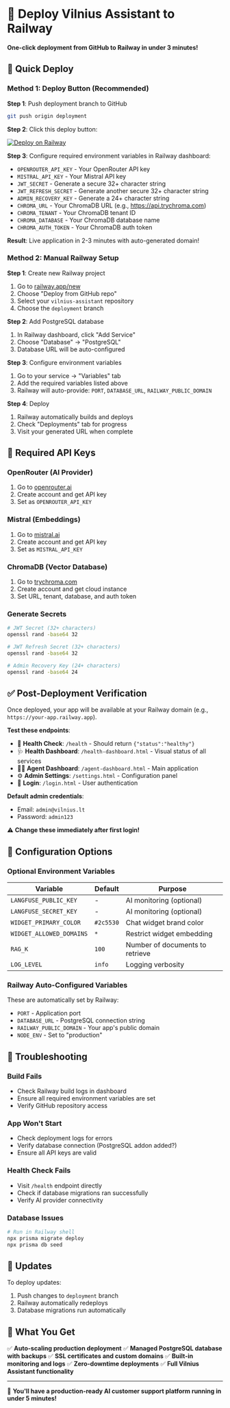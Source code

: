 # 🚂 Deploy Vilnius Assistant to Railway

**One-click deployment from GitHub to Railway in under 3 minutes!**

## 🚀 Quick Deploy

### Method 1: Deploy Button (Recommended)

**Step 1**: Push deployment branch to GitHub
```bash
git push origin deployment
```

**Step 2**: Click this deploy button:

[![Deploy on Railway](https://railway.app/button.svg)](https://railway.app/deploy?template=https://github.com/simonaszilinskas/lizdeika/tree/deployment)

**Step 3**: Configure required environment variables in Railway dashboard:
- `OPENROUTER_API_KEY` - Your OpenRouter API key
- `MISTRAL_API_KEY` - Your Mistral API key
- `JWT_SECRET` - Generate a secure 32+ character string
- `JWT_REFRESH_SECRET` - Generate another secure 32+ character string
- `ADMIN_RECOVERY_KEY` - Generate a 24+ character string
- `CHROMA_URL` - Your ChromaDB URL (e.g., https://api.trychroma.com)
- `CHROMA_TENANT` - Your ChromaDB tenant ID
- `CHROMA_DATABASE` - Your ChromaDB database name
- `CHROMA_AUTH_TOKEN` - Your ChromaDB auth token

**Result**: Live application in 2-3 minutes with auto-generated domain!

### Method 2: Manual Railway Setup

**Step 1**: Create new Railway project
1. Go to [railway.app/new](https://railway.app/new)
2. Choose "Deploy from GitHub repo"
3. Select your `vilnius-assistant` repository
4. Choose the `deployment` branch

**Step 2**: Add PostgreSQL database
1. In Railway dashboard, click "Add Service"
2. Choose "Database" → "PostgreSQL"
3. Database URL will be auto-configured

**Step 3**: Configure environment variables
1. Go to your service → "Variables" tab
2. Add the required variables listed above
3. Railway will auto-provide: `PORT`, `DATABASE_URL`, `RAILWAY_PUBLIC_DOMAIN`

**Step 4**: Deploy
1. Railway automatically builds and deploys
2. Check "Deployments" tab for progress
3. Visit your generated URL when complete

## 🔑 Required API Keys

### OpenRouter (AI Provider)
1. Go to [openrouter.ai](https://openrouter.ai)
2. Create account and get API key
3. Set as `OPENROUTER_API_KEY`

### Mistral (Embeddings)
1. Go to [mistral.ai](https://mistral.ai)
2. Create account and get API key
3. Set as `MISTRAL_API_KEY`

### ChromaDB (Vector Database)
1. Go to [trychroma.com](https://trychroma.com)
2. Create account and get cloud instance
3. Set URL, tenant, database, and auth token

### Generate Secrets
```bash
# JWT Secret (32+ characters)
openssl rand -base64 32

# JWT Refresh Secret (32+ characters)
openssl rand -base64 32

# Admin Recovery Key (24+ characters)
openssl rand -base64 24
```

## ✅ Post-Deployment Verification

Once deployed, your app will be available at your Railway domain (e.g., `https://your-app.railway.app`).

**Test these endpoints**:
- 💚 **Health Check**: `/health` - Should return `{"status":"healthy"}`
- 🩺 **Health Dashboard**: `/health-dashboard.html` - Visual status of all services
- 👨‍💼 **Agent Dashboard**: `/agent-dashboard.html` - Main application
- ⚙️ **Admin Settings**: `/settings.html` - Configuration panel
- 🔑 **Login**: `/login.html` - User authentication

**Default admin credentials**:
- Email: `admin@vilnius.lt`
- Password: `admin123`

⚠️ **Change these immediately after first login!**

## 🔧 Configuration Options

### Optional Environment Variables

| Variable | Default | Purpose |
|----------|---------|---------|
| `LANGFUSE_PUBLIC_KEY` | - | AI monitoring (optional) |
| `LANGFUSE_SECRET_KEY` | - | AI monitoring (optional) |
| `WIDGET_PRIMARY_COLOR` | `#2c5530` | Chat widget brand color |
| `WIDGET_ALLOWED_DOMAINS` | `*` | Restrict widget embedding |
| `RAG_K` | `100` | Number of documents to retrieve |
| `LOG_LEVEL` | `info` | Logging verbosity |

### Railway Auto-Configured Variables

These are automatically set by Railway:
- `PORT` - Application port
- `DATABASE_URL` - PostgreSQL connection string
- `RAILWAY_PUBLIC_DOMAIN` - Your app's public domain
- `NODE_ENV` - Set to "production"

## 🚨 Troubleshooting

### Build Fails
- Check Railway build logs in dashboard
- Ensure all required environment variables are set
- Verify GitHub repository access

### App Won't Start
- Check deployment logs for errors
- Verify database connection (PostgreSQL addon added?)
- Ensure all API keys are valid

### Health Check Fails
- Visit `/health` endpoint directly
- Check if database migrations ran successfully
- Verify AI provider connectivity

### Database Issues
```bash
# Run in Railway shell
npx prisma migrate deploy
npx prisma db seed
```

## 🔄 Updates

To deploy updates:
1. Push changes to `deployment` branch
2. Railway automatically redeploys
3. Database migrations run automatically

## 🎯 What You Get

✅ **Auto-scaling production deployment**
✅ **Managed PostgreSQL database with backups**
✅ **SSL certificates and custom domains**
✅ **Built-in monitoring and logs**
✅ **Zero-downtime deployments**
✅ **Full Vilnius Assistant functionality**

---

🎉 **You'll have a production-ready AI customer support platform running in under 5 minutes!**
